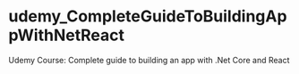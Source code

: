 # udemy_CompleteGuideToBuildingAppWithNetReact
Udemy Course: Complete guide to building an app with .Net Core and React
